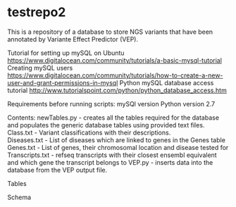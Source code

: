 # testrepo2

This is a repository of a database to store NGS variants that have been annotated by Variante Effect Predictor (VEP).

Tutorial for setting up mySQL on Ubuntu https://www.digitalocean.com/community/tutorials/a-basic-mysql-tutorial 
Creating mySQL users https://www.digitalocean.com/community/tutorials/how-to-create-a-new-user-and-grant-permissions-in-mysql 
Python mySQL database access tutorial http://www.tutorialspoint.com/python/python_database_access.htm

Requirements before running scripts:
mySQl version 
Python version 2.7

Contents:
newTables.py -  creates all the tables required for the database and populates the generic database tables using provided text files. 
Class.txt - Variant classifications with their descriptions.  
Diseases.txt - List of diseases which are linked to genes in the Genes table
Genes.txt - List of genes, their chromosomal location and disease tested for
Transcripts.txt - refseq transcripts with their closest ensembl equivalent and which gene the transcript belongs to
VEP.py - inserts data into the database from the VEP output file. 

Tables


Schema
